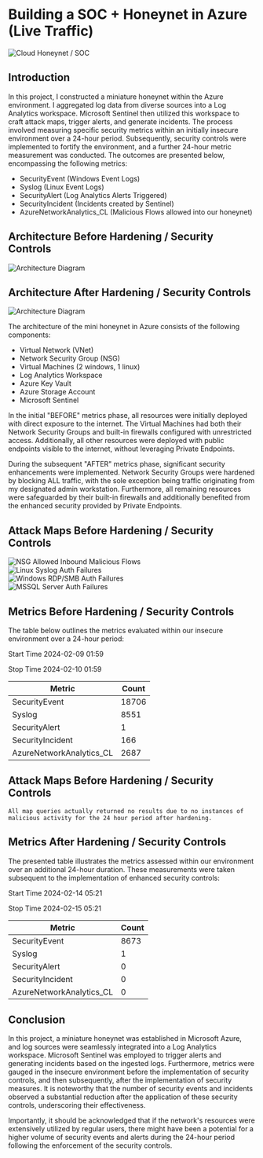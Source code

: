 # Building a SOC + Honeynet in Azure (Live Traffic)
![Cloud Honeynet / SOC](https://github.com/Gladys-TM/Cloud-Azure-SOC/blob/main/Honeynet%20proj.jpg)

## Introduction
In this project, I constructed a miniature honeynet within the Azure environment. I aggregated log data from diverse sources into a Log Analytics workspace. Microsoft Sentinel then utilized this workspace to craft attack maps, trigger alerts, and generate incidents. The process involved measuring specific security metrics within an initially insecure environment over a 24-hour period. Subsequently, security controls were implemented to fortify the environment, and a further 24-hour metric measurement was conducted. The outcomes are presented below, encompassing the following metrics:

- SecurityEvent (Windows Event Logs)
- Syslog (Linux Event Logs)
- SecurityAlert (Log Analytics Alerts Triggered)
- SecurityIncident (Incidents created by Sentinel)
- AzureNetworkAnalytics_CL (Malicious Flows allowed into our honeynet)

## Architecture Before Hardening / Security Controls
![Architecture Diagram](https://github.com/Gladys-TM/Cloud-Azure-SOC/blob/main/Unsecured%20NSGs.jpg)

## Architecture After Hardening / Security Controls
![Architecture Diagram](https://github.com/Gladys-TM/Cloud-Azure-SOC/blob/main/Secure%20NSGs.jpg)

The architecture of the mini honeynet in Azure consists of the following components:

- Virtual Network (VNet)
- Network Security Group (NSG)
- Virtual Machines (2 windows, 1 linux)
- Log Analytics Workspace
- Azure Key Vault
- Azure Storage Account
- Microsoft Sentinel

In the initial "BEFORE" metrics phase, all resources were initially deployed with direct exposure to the internet. The Virtual Machines had both their Network Security Groups and built-in firewalls configured with unrestricted access. Additionally, all other resources were deployed with public endpoints visible to the internet, without leveraging Private Endpoints.

During the subsequent "AFTER" metrics phase, significant security enhancements were implemented. Network Security Groups were hardened by blocking ALL traffic, with the sole exception being traffic originating from my designated admin workstation. Furthermore, all remaining resources were safeguarded by their built-in firewalls and additionally benefited from the enhanced security provided by Private Endpoints.




## Attack Maps Before Hardening / Security Controls
![NSG Allowed Inbound Malicious Flows](https://github.com/Gladys-TM/Cloud-Azure-SOC/blob/main/nsg-malicious-allowed-in-before.jpg)<br>
![Linux Syslog Auth Failures](https://github.com/Gladys-TM/Cloud-Azure-SOC/blob/main/linux-ssh-auth-fail-before.jpg)<br>
![Windows RDP/SMB Auth Failures](https://github.com/Gladys-TM/Cloud-Azure-SOC/blob/main/windows-rdp-auth-fail-before.jpg)<br>
![MSSQL Server Auth Failures](https://github.com/Gladys-TM/Cloud-Azure-SOC/blob/main/mssql-auth-fail-before.jpg)<br>

## Metrics Before Hardening / Security Controls

The table below outlines the metrics evaluated within our insecure environment over a 24-hour period:

Start Time 2024-02-09 01:59

Stop Time 2024-02-10  01:59

| Metric                   | Count
| ------------------------ | -----
| SecurityEvent            | 18706
| Syslog                   | 8551
| SecurityAlert            | 1
| SecurityIncident         | 166
| AzureNetworkAnalytics_CL | 2687

## Attack Maps Before Hardening / Security Controls

```All map queries actually returned no results due to no instances of malicious activity for the 24 hour period after hardening.```

## Metrics After Hardening / Security Controls

The presented table illustrates the metrics assessed within our environment over an additional 24-hour duration. These measurements were taken subsequent to the implementation of enhanced security controls:

Start Time 2024-02-14 05:21

Stop Time	2024-02-15  05:21

| Metric                   | Count
| ------------------------ | -----
| SecurityEvent            | 8673
| Syslog                   | 1
| SecurityAlert            | 0
| SecurityIncident         | 0
| AzureNetworkAnalytics_CL | 0

## Conclusion

In this project, a miniature honeynet was established in Microsoft Azure, and log sources were seamlessly integrated into a Log Analytics workspace. Microsoft Sentinel was employed to trigger alerts and generating incidents based on the ingested logs. Furthermore, metrics were gauged in the insecure environment before the implementation of security controls, and then subsequently, after the implementation of security measures. It is noteworthy that the number of security events and incidents observed a substantial reduction after the application of these security controls, underscoring their effectiveness.

Importantly, it should be acknowledged that if the network's resources were extensively utilized by regular users, there might have been a potential for a higher volume of security events and alerts during the 24-hour period following the enforcement of the security controls.
